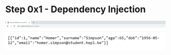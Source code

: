 # Step 0x1 - Dependency Injection

![alt text](https://github.com/RFC6592/mSpringBoot/blob/main/stu/DependencyInjection.png)
